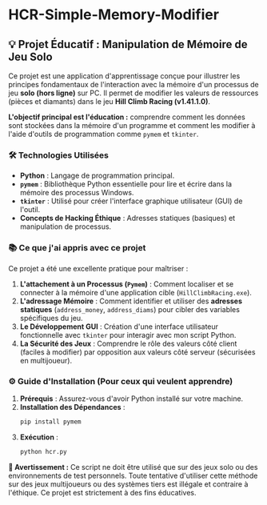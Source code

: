 # HCR-Simple-Memory-Modifier


## 💡 Projet Éducatif : Manipulation de Mémoire de Jeu Solo

Ce projet est une application d'apprentissage conçue pour illustrer les principes fondamentaux de l'interaction avec la mémoire d'un processus de jeu **solo (hors ligne)** sur PC. Il permet de modifier les valeurs de ressources (pièces et diamants) dans le jeu **Hill Climb Racing (v1.41.1.0)**.

**L'objectif principal est l'éducation :** comprendre comment les données sont stockées dans la mémoire d'un programme et comment les modifier à l'aide d'outils de programmation comme `pymem` et `tkinter`.

### 🛠️ Technologies Utilisées

* **Python** : Langage de programmation principal.
* **`pymem`** : Bibliothèque Python essentielle pour lire et écrire dans la mémoire des processus Windows.
* **`tkinter`** : Utilisé pour créer l'interface graphique utilisateur (GUI) de l'outil.
* **Concepts de Hacking Éthique** : Adresses statiques (basiques) et manipulation de processus.

### 📚 Ce que j'ai appris avec ce projet

Ce projet a été une excellente pratique pour maîtriser :

1.  **L'attachement à un Processus (`Pymem`)** : Comment localiser et se connecter à la mémoire d'une application cible (`HillClimbRacing.exe`).
2.  **L'adressage Mémoire** : Comment identifier et utiliser des **adresses statiques** (`address_money`, `address_diams`) pour cibler des variables spécifiques du jeu.
3.  **Le Développement GUI** : Création d'une interface utilisateur fonctionnelle avec `tkinter` pour interagir avec mon script Python.
4.  **La Sécurité des Jeux** : Comprendre le rôle des valeurs côté client (faciles à modifier) par opposition aux valeurs côté serveur (sécurisées en multijoueur).

### ⚙️ Guide d'Installation (Pour ceux qui veulent apprendre)

1.  **Prérequis** : Assurez-vous d'avoir Python installé sur votre machine.
2.  **Installation des Dépendances** :
    ```bash
    pip install pymem
    ```
3.  **Exécution** :
    ```bash
    python hcr.py
    ```

**🚨 Avertissement :** Ce script ne doit être utilisé que sur des jeux solo ou des environnements de test personnels. Toute tentative d'utiliser cette méthode sur des jeux multijoueurs ou des systèmes tiers est illégale et contraire à l'éthique. Ce projet est strictement à des fins éducatives.
